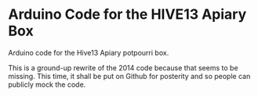 Arduino Code for the HIVE13 Apiary Box
======================================

Arduino code for the Hive13 Apiary potpourri box.

This is a ground-up rewrite of the 2014 code because that seems to be missing.  This time, it shall be put on Github for posterity and so people can publicly mock the code.
